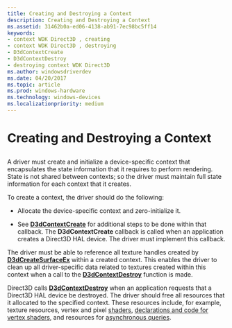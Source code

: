 ```yaml
---
title: Creating and Destroying a Context
description: Creating and Destroying a Context
ms.assetid: 31462b0a-ed06-4138-ab91-7ec98bc5ff14
keywords:
- context WDK Direct3D , creating
- context WDK Direct3D , destroying
- D3dContextCreate
- D3dContextDestroy
- destroying context WDK Direct3D
ms.author: windowsdriverdev
ms.date: 04/20/2017
ms.topic: article
ms.prod: windows-hardware
ms.technology: windows-devices
ms.localizationpriority: medium
---
```


# Creating and Destroying a Context


## <span id="ddk_creating_and_destroying_a_context_gg"></span><span id="DDK_CREATING_AND_DESTROYING_A_CONTEXT_GG"></span>


A driver must create and initialize a device-specific context that encapsulates the state information that it requires to perform rendering. State is not shared between contexts; so the driver must maintain full state information for each context that it creates.

To create a context, the driver should do the following:

-   Allocate the device-specific context and zero-initialize it.

-   See [**D3dContextCreate**](https://msdn.microsoft.com/library/windows/hardware/ff542178) for additional steps to be done within that callback. The **D3dContextCreate** callback is called when an application creates a Direct3D HAL device. The driver must implement this callback.

The driver must be able to reference all texture handles created by [**D3dCreateSurfaceEx**](https://msdn.microsoft.com/library/windows/hardware/ff542840) within a created context. This enables the driver to clean up all driver-specific data related to textures created within this context when a call to the [**D3dContextDestroy**](https://msdn.microsoft.com/library/windows/hardware/ff542180) function is made.

Direct3D calls [**D3dContextDestroy**](https://msdn.microsoft.com/library/windows/hardware/ff542180) when an application requests that a Direct3D HAL device be destroyed. The driver should free all resources that it allocated to the specified context. These resources include, for example, texture resources, vertex and pixel [shaders](direct3d-shaders.md), [declarations and code for vertex shaders](separating-declarations-and-code-for-vertex-shaders.md), and resources for [asynchronous queries](supporting-asynchronous-query-operations.md).

 

 





